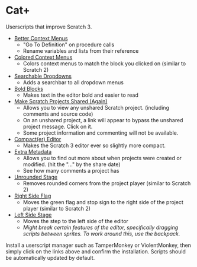# Cat+

Userscripts that improve Scratch 3.

 * [Better Context Menus](https://github.com/forkphorus/cat-plus/raw/master/better-context-menus.user.js)
   * "Go To Definition" on procedure calls
   * Rename variables and lists from their reference
 * [Colored Context Menus](https://github.com/forkphorus/cat-plus/raw/master/colored-editor-context-menu.user.js)
   * Colors context menus to match the block you clicked on (similar to Scratch 2)
 * [Searchable Dropdowns](https://github.com/forkphorus/cat-plus/raw/master/searchable-dropdowns.user.js)
   * Adds a searchbar to all dropdown menus
 * [Bold Blocks](https://github.com/forkphorus/cat-plus/raw/master/bold-blocks.user.js)
   * Makes text in the editor bold and easier to read
 * [Make Scratch Projects Shared (Again)](https://github.com/forkphorus/cat-plus/raw/master/make-projects-shared.user.js)
   * Allows you to view any unshared Scratch project. (including comments and source code)
   * On an unshared project, a link will appear to bypass the unshared project message. Click on it.
   * Some project information and commenting will not be available.
 * [Compact(er) Editor](https://github.com/forkphorus/cat-plus/raw/master/compact-editor.user.js)
   * Makes the Scratch 3 editor ever so slightly more compact.
 * [Extra Metadata](https://github.com/forkphorus/cat-plus/raw/master/extra-metadata.user.js)
   * Allows you to find out more about when projects were created or modified. (hit the "..." by the share date)
   * See how many comments a project has
 * [Unrounded Stage](https://github.com/forkphorus/cat-plus/raw/master/unrounded-stage.user.js)
   * Removes rounded corners from the project player (similar to Scratch 2)
 * [Right Side Flag](https://github.com/forkphorus/cat-plus/raw/master/right-side-flag.user.js)
   * Moves the green flag and stop sign to the right side of the project player (similar to Scratch 2)
 * [Left Side Stage](https://github.com/forkphorus/cat-plus/raw/master/left-side-stage.user.js)
   * Moves the step to the left side of the editor
   * *Might break certain features of the editor, specifically dragging scripts  between sprites. To work around this, use the backpack.*

Install a userscript manager such as TamperMonkey or ViolentMonkey, then simply click on the links above and confirm the installation. Scripts should be automatically updated by default.
